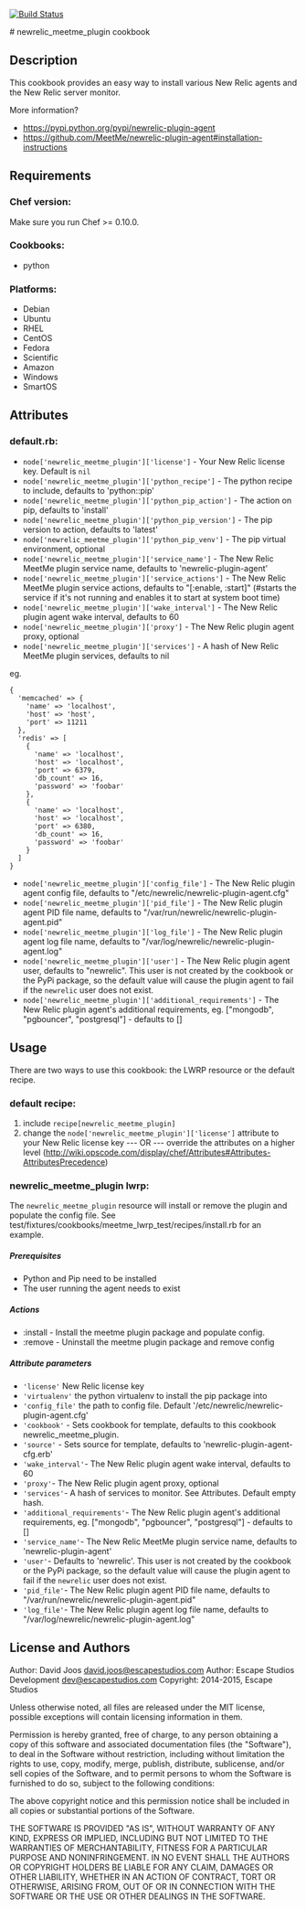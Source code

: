 [![Build Status](https://travis-ci.org/escapestudios-cookbooks/newrelic_meetme_plugin.png)](https://travis-ci.org/escapestudios-cookbooks/newrelic_meetme_plugin)

# newrelic_meetme_plugin cookbook

## Description

This cookbook provides an easy way to install various New Relic agents and the New Relic server monitor.

More information?

* https://pypi.python.org/pypi/newrelic-plugin-agent
* https://github.com/MeetMe/newrelic-plugin-agent#installation-instructions

## Requirements

### Chef version:

Make sure you run Chef >= 0.10.0.

### Cookbooks:

* python

### Platforms:

* Debian
* Ubuntu
* RHEL
* CentOS
* Fedora
* Scientific
* Amazon
* Windows
* SmartOS

## Attributes

### default.rb:

* `node['newrelic_meetme_plugin']['license']` - Your New Relic license key. Default is `nil`
* `node['newrelic_meetme_plugin']['python_recipe']` - The python recipe to include, defaults to 'python::pip'
* `node['newrelic_meetme_plugin']['python_pip_action']` - The action on pip, defaults to 'install'
* `node['newrelic_meetme_plugin']['python_pip_version']` - The pip version to action, defaults to 'latest'
* `node['newrelic_meetme_plugin']['python_pip_venv']` - The pip virtual environment, optional
* `node['newrelic_meetme_plugin']['service_name']` - The New Relic MeetMe plugin service name, defaults to 'newrelic-plugin-agent'
* `node['newrelic_meetme_plugin']['service_actions']` - The New Relic MeetMe plugin service actions, defaults to "[:enable, :start]" (#starts the service if it's not running and enables it to start at system boot time)
* `node['newrelic_meetme_plugin']['wake_interval']` - The New Relic plugin agent wake interval, defaults to 60
* `node['newrelic_meetme_plugin']['proxy']` - The New Relic plugin agent proxy, optional
* `node['newrelic_meetme_plugin']['services']` - A hash of New Relic MeetMe plugin services, defaults to nil

eg.
```
{
  'memcached' => {
    'name' => 'localhost',
    'host' => 'host',
    'port' => 11211
  },
  'redis' => [
    {
      'name' => 'localhost',
      'host' => 'localhost',
      'port' => 6379,
      'db_count' => 16,
      'password' => 'foobar'
    },
    {
      'name' => 'localhost',
      'host' => 'localhost',
      'port' => 6380,
      'db_count' => 16,
      'password' => 'foobar'
    }
  ]
}
```
* `node['newrelic_meetme_plugin']['config_file']` - The New Relic plugin agent config file, defaults to "/etc/newrelic/newrelic-plugin-agent.cfg"
* `node['newrelic_meetme_plugin']['pid_file']` - The New Relic plugin agent PID file name, defaults to "/var/run/newrelic/newrelic-plugin-agent.pid"
* `node['newrelic_meetme_plugin']['log_file']` - The New Relic plugin agent log file name, defaults to "/var/log/newrelic/newrelic-plugin-agent.log"
* `node['newrelic_meetme_plugin']['user']` - The New Relic plugin agent user, defaults to "newrelic". This user is not created by the cookbook or the PyPi package, so the default value will cause the plugin agent to fail if the `newrelic` user does not exist.
* `node['newrelic_meetme_plugin']['additional_requirements']` - The New Relic plugin agent's additional requirements, eg. ["mongodb", "pgbouncer", "postgresql"] - defaults to []

## Usage

There are two ways to use this cookbook: the LWRP resource or the default recipe.

### default recipe:

1. include `recipe[newrelic_meetme_plugin]`
2. change the `node['newrelic_meetme_plugin']['license']` attribute to your New Relic license key
--- OR ---
override the attributes on a higher level (http://wiki.opscode.com/display/chef/Attributes#Attributes-AttributesPrecedence)

### newrelic_meetme_plugin lwrp:

The `newrelic_meetme_plugin` resource will install or remove the plugin and populate the config file.  See test/fixtures/cookbooks/meetme_lwrp_test/recipes/install.rb for an example.

##### Prerequisites
* Python and Pip need to be installed
* The user running the agent needs to exist

##### Actions

- :install - Install the meetme plugin package and populate config.  
- :remove  -  Uninstall the meetme plugin package and remove config

##### Attribute parameters

* `'license'` New Relic license key
* `'virtualenv'` the python virtualenv to install the pip package into
* `'config_file'` the path to config file. Default '/etc/newrelic/newrelic-plugin-agent.cfg'
* `'cookbook'` - Sets cookbook for template, defaults to this cookbook newrelic_meetme_plugin.
* `'source'` - Sets source for template, defaults to 'newrelic-plugin-agent-cfg.erb'
* `'wake_interval'`- The New Relic plugin agent wake interval, defaults to 60
* `'proxy'`- The New Relic plugin agent proxy, optional
* `'services'`- A hash of services to monitor. See Attributes. Default empty hash.
* `'additional_requirements'`- The New Relic plugin agent's additional requirements, eg. ["mongodb", "pgbouncer", "postgresql"] - defaults to []
* `'service_name'`- The New Relic MeetMe plugin service name, defaults to 'newrelic-plugin-agent'
* `'user'`- Defaults to 'newrelic'.  This user is not created by the cookbook or the PyPi package, so the default value will cause the plugin agent to fail if the `newrelic` user does not exist.
* `'pid_file'`- The New Relic plugin agent PID file name, defaults to "/var/run/newrelic/newrelic-plugin-agent.pid"
* `'log_file'`- The New Relic plugin agent log file name, defaults to "/var/log/newrelic/newrelic-plugin-agent.log"

## License and Authors

Author: David Joos <david.joos@escapestudios.com>
Author: Escape Studios Development <dev@escapestudios.com>
Copyright: 2014-2015, Escape Studios

Unless otherwise noted, all files are released under the MIT license,
possible exceptions will contain licensing information in them.

Permission is hereby granted, free of charge, to any person obtaining a copy
of this software and associated documentation files (the "Software"), to deal
in the Software without restriction, including without limitation the rights
to use, copy, modify, merge, publish, distribute, sublicense, and/or sell
copies of the Software, and to permit persons to whom the Software is
furnished to do so, subject to the following conditions:

The above copyright notice and this permission notice shall be included in
all copies or substantial portions of the Software.

THE SOFTWARE IS PROVIDED "AS IS", WITHOUT WARRANTY OF ANY KIND, EXPRESS OR
IMPLIED, INCLUDING BUT NOT LIMITED TO THE WARRANTIES OF MERCHANTABILITY,
FITNESS FOR A PARTICULAR PURPOSE AND NONINFRINGEMENT. IN NO EVENT SHALL THE
AUTHORS OR COPYRIGHT HOLDERS BE LIABLE FOR ANY CLAIM, DAMAGES OR OTHER
LIABILITY, WHETHER IN AN ACTION OF CONTRACT, TORT OR OTHERWISE, ARISING FROM,
OUT OF OR IN CONNECTION WITH THE SOFTWARE OR THE USE OR OTHER DEALINGS IN
THE SOFTWARE.
